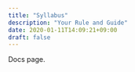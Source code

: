 ```yaml
---
title: "Syllabus"
description: "Your Rule and Guide"
date: 2020-01-11T14:09:21+09:00
draft: false
---
```


Docs page.
